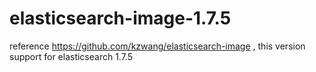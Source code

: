 # elasticsearch-image-1.7.5
reference https://github.com/kzwang/elasticsearch-image , this version support for elasticsearch 1.7.5
